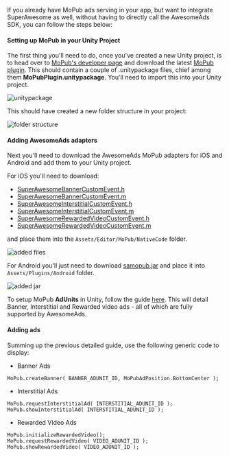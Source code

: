 If you already have MoPub ads serving in your app, but want to integrate SuperAwesome as well, without having to directly call the AwesomeAds SDK, you can follow the steps below:

#### Setting up MoPub in your Unity Project

The first thing you'll need to do, once you've created a new Unity project, is to head over to [MoPub's developer page](https://dev.twitter.com/mopub/unity) and download the latest [MoPub plugin](http://mopub-unity.mopub.com.s3.amazonaws.com/v3.8.0.zip).
This should contain a couple of .unitypackage files, chief among them **MoPubPlugin.unitypackage**. You'll need to import this into your Unity project.

![](img/IMG_15_MoPub1.png "unitypackage")

This should have created a new folder structure in your project:

![](img/IMG_15_MoPub2.png "folder structure")

#### Adding AwesomeAds adapters

Next you'll need to download the AwesomeAds MoPub adapters for iOS and Android and add them to your Unity project.

For iOS you'll need to download:

  * [SuperAwesomeBannerCustomEvent.h](https://raw.githubusercontent.com/SuperAwesomeLTD/sa-mobile-sdk-ios/master/Pod/Plugin/MoPub/SuperAwesomeBannerCustomEvent.h)
  * [SuperAwesomeBannerCustomEvent.m](https://raw.githubusercontent.com/SuperAwesomeLTD/sa-mobile-sdk-ios/master/Pod/Plugin/MoPub/SuperAwesomeBannerCustomEvent.m)
  * [SuperAwesomeInterstitialCustomEvent.h](https://raw.githubusercontent.com/SuperAwesomeLTD/sa-mobile-sdk-ios/master/Pod/Plugin/MoPub/SuperAwesomeInterstitialCustomEvent.h)
  * [SuperAwesomeInterstitialCustomEvent.m](https://raw.githubusercontent.com/SuperAwesomeLTD/sa-mobile-sdk-ios/master/Pod/Plugin/MoPub/SuperAwesomeInterstitialCustomEvent.m)
  * [SuperAwesomeRewardedVideoCustomEvent.h](https://raw.githubusercontent.com/SuperAwesomeLTD/sa-mobile-sdk-ios/master/Pod/Plugin/MoPub/SuperAwesomeRewardedVideoCustomEvent.h)
  * [SuperAwesomeRewardedVideoCustomEvent.m](https://raw.githubusercontent.com/SuperAwesomeLTD/sa-mobile-sdk-ios/master/Pod/Plugin/MoPub/SuperAwesomeRewardedVideoCustomEvent.m)

and place them into the `Assets/Editor/MoPub/NativeCode` folder.

![](img/IMG_15_MoPub3.png "added files")

For Android you'll just need to download [samopub.jar](https://github.com/SuperAwesomeLTD/sa-mobile-sdk-android/blob/develop_v3/docs/res/samopub.jar?raw=true) and place it into `Assets/Plugins/Android` folder.

![](img/IMG_15_MoPub4.png "added jar")

To setup MoPub **AdUnits** in Unity, follow the guide [here](https://dev.twitter.com/mopub/unity).
This will detail Banner, Interstitial and Rewarded video ads - all of which are fully supported by AwesomeAds.

#### Adding ads

Summing up the previous detailed guide, use the following generic code to display:

  * Banner Ads

```
MoPub.createBanner( BANNER_ADUNIT_ID, MoPubAdPosition.BottomCenter );

```

  * Interstitial Ads

```
MoPub.requestInterstitialAd( INTERSTITIAL_ADUNIT_ID );
MoPub.showInterstitialAd( INTERSTITIAL_ADUNIT_ID );

```

  * Rewarded Video Ads

```
MoPub.initializeRewardedVideo();
MoPub.requestRewardedVideo( VIDEO_ADUNIT_ID );
MoPub.showRewardedVideo( VIDEO_ADUNIT_ID );  

```
